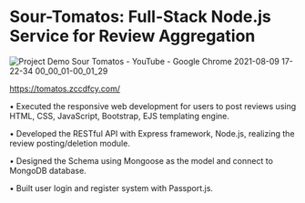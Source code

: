 # Sour-Tomatos: Full-Stack Node.js Service for Review Aggregation

![Project Demo  Sour Tomatos - YouTube - Google Chrome 2021-08-09 17-22-34 00_00_01-00_01_29](https://user-images.githubusercontent.com/55950547/128802940-7008b483-6134-4ed9-9d26-2650005a9023.gif)


https://tomatos.zccdfcy.com/

•	Executed the responsive web development for users to post reviews using HTML, CSS, JavaScript, Bootstrap, EJS templating engine. 

•	Developed the RESTful API with Express framework, Node.js, realizing the review posting/deletion module.

•	Designed the Schema using Mongoose as the model and connect to MongoDB database.

•	Built user login and register system with Passport.js.
